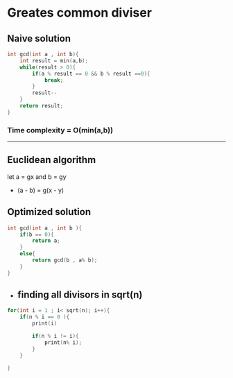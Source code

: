 # Greates common diviser

## Naive solution

```cpp
int gcd(int a , int b){
    int result = min(a,b);
    while(result > 0){
        if(a % result == 0 && b % result ==0){
            break;
        }
        result--
    }
    return result;
}
```

### Time complexity = O(min(a,b))

---

## Euclidean algorithm

let a = gx and b = gy

- (a - b) = g(x - y)

## Optimized solution

```cpp
int gcd(int a , int b ){
    if(b == 0){
        return a;
    }
    else{
        return gcd(b , a% b);
    }
}
```

- ## finding all divisors in sqrt(n)

```cpp
for(int i = 1 ; i< sqrt(n); i++){
    if(n % i == 0 ){
        print(i)

        if(n % i != i){
            print(n% i);
        }
    }

}
```
